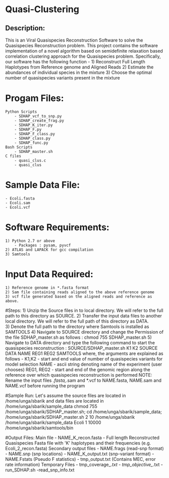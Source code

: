 # Quasi-Clustering
## Description: 
This is an Viral Quasispecies Reconstruction Software to solve the Quasispecies Reconstruction problem. This project contains the software implementation of a novel algorithm based on semidefinite relaxation based correlation clustering approach for the Quasispecies problem. Specifically, our software has the following function - 
    1) Reconstruct Full Length Haplotypes from Reference genome and Aligned Reads
    2) Estimate the abundances of individual species in the mixture 
    3) Choose the optimal number of quasispecies variants  present in the mixture

# Progam Files:
    Python Scripts 
        - SDHAP_vcf_to_snp.py
        - SDHAP_create_frag.py
        - SDHAP_K_iter.py
        - SDHAP_F.py
        - SDHAP_F_class.py
        - SDHAP_class.py
        - SDHAP_func.py
    Bash Scripts 
        - SDHAP_master.sh
    C files
        - quasi_clus.c
        - quasi_clus

# Sample Data File:
    - Ecoli.fasta
    - Ecoli.sam 
    - Ecoli.vcf 


# Software Requirements: 
    1) Python 2.7 or above 
    	- Packages : pysam, pyvcf
    2) ATLAS and LAPACK for gcc compilation
    3) Samtools


# Input Data Required: 
    1) Reference genome in *.fasta format
    2) Sam file containing reads aligned to the above reference genome
    3) vcf file generated based on the aligned reads and reference as above. 


#Steps: 
    1) Unzip the Source files in to local directory. We will refer to the full path to this directory as SOURCE. 
    2) Transfer the input data files to another local directory.  We will refer to the full path of this directory as DATA.  
    3) Denote the full path to the directory where Samtools is installed as SAMTOOLS
    4) Navigate to SOURCE directory and change the Permission of the file SDHAP_master.sh as follows : 
	    chmod 755 SDHAP_master.sh
    5) Navigate to DATA directory and type the following command to start the quasispecies reconstruction : 
    	SOURCE/SDHAP_master.sh K1 K2 SOURCE DATA NAME REG1 REG2 SAMTOOLS
	    where, the arguments are explained as follows -
	    K1,K2 - start and end value of number of quasispecies variants for model selection
	    NAME - ascii string denoting name of the experiment (user chooses)
	    REG1, REG2 - start and end of the genomic region along the reference over which quasispecies reconstruction is performed 
    NOTE: Rename the input files *.fasta,*.sam and *.vcf to NAME.fasta, NAME.sam and NAME.vcf before running the program
	

#Sample Run: 
    Let's assume the source files are located in /home/unga/sbarik and data files are located in /home/unga/sbarik/sample_data
    chmod 755 /home/unga/sbarik/SDHAP_master.sh; 
    cd /home/unga/sbarik/sample_data; 
    /home/unga/sbarik/SDHAP_master.sh 2 10 /home/unga/sbarik /home/unga/sbarik/sample_data Ecoli 1 10000 /home/unga/sbarik/samtools/bin
	

#Output Files: 
    Main file 
        - NAME_K_recon.fasta - Full length Reconstructed Quasispecies Fasta file with 'K' haplotypes and their frequencies (e.g. Ecoli_2_recon.fasta)
    Secondary output files
        - NAME.frags (read-snp format)
        - NAME.snp (snp locations)
        - NAME_K_output.txt (snp-variant format) 
        - NAME.Fstats (Pseudo F statistics)
        - tmp_output.txt (Contains MEC, error rate  information)
    Temporary Files 
        - tmp_coverage_*.txt 
        - tmp_objective_*.txt
        - run_SDHAP.sh
        -read_snp_info.txt


